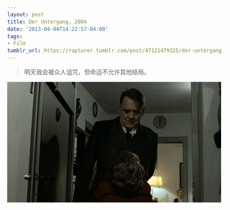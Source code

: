```yaml
---
layout: post
title: Der Untergang, 2004
date: '2013-04-04T14:22:57-04:00'
tags:
- Film
tumblr_url: https://rapturer.tumblr.com/post/47121479325/der-untergang-2004
---
```

> 明天我会被众人诅咒，但命运不允许其他结局。

![](/assets/img/tumblr_inline_mkqtpu9ugb1qz4rgp.jpg)

